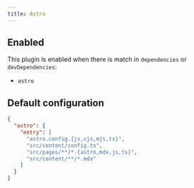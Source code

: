 ```yaml
---
title: Astro
---
```


## Enabled

This plugin is enabled when there is match in `dependencies` or
`devDependencies`:

- `astro`

## Default configuration

```json
{
  "astro": {
    "entry": [
      "astro.config.{js,cjs,mjs,ts}",
      "src/content/config.ts",
      "src/pages/**/*.{astro,mdx,js,ts}",
      "src/content/**/*.mdx"
    ]
  }
}
```
